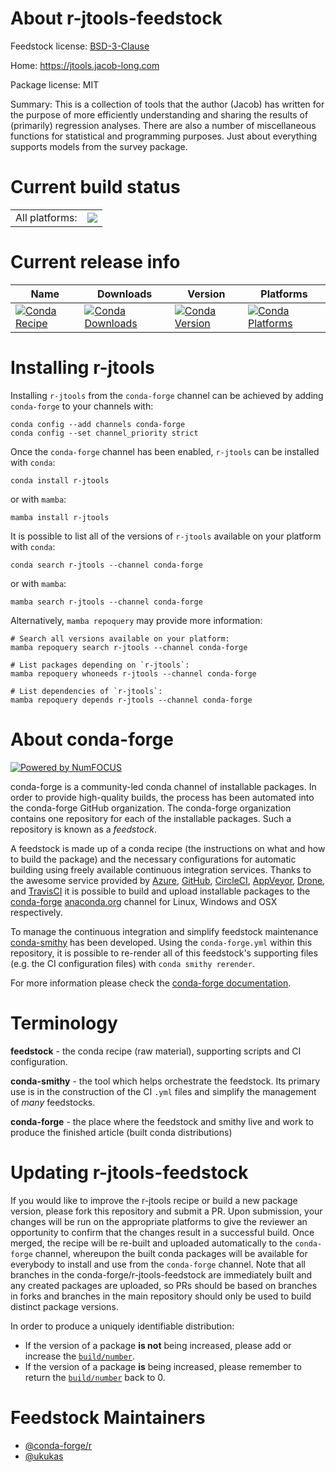 About r-jtools-feedstock
========================

Feedstock license: [BSD-3-Clause](https://github.com/conda-forge/r-jtools-feedstock/blob/main/LICENSE.txt)

Home: https://jtools.jacob-long.com

Package license: MIT

Summary: This is a collection of tools that the author (Jacob) has written for the purpose of more efficiently understanding and sharing the results of (primarily) regression analyses. There are also a number of miscellaneous functions for statistical and programming purposes. Just about everything supports models from the survey package.

Current build status
====================


<table><tr><td>All platforms:</td>
    <td>
      <a href="https://dev.azure.com/conda-forge/feedstock-builds/_build/latest?definitionId=14384&branchName=main">
        <img src="https://dev.azure.com/conda-forge/feedstock-builds/_apis/build/status/r-jtools-feedstock?branchName=main">
      </a>
    </td>
  </tr>
</table>

Current release info
====================

| Name | Downloads | Version | Platforms |
| --- | --- | --- | --- |
| [![Conda Recipe](https://img.shields.io/badge/recipe-r--jtools-green.svg)](https://anaconda.org/conda-forge/r-jtools) | [![Conda Downloads](https://img.shields.io/conda/dn/conda-forge/r-jtools.svg)](https://anaconda.org/conda-forge/r-jtools) | [![Conda Version](https://img.shields.io/conda/vn/conda-forge/r-jtools.svg)](https://anaconda.org/conda-forge/r-jtools) | [![Conda Platforms](https://img.shields.io/conda/pn/conda-forge/r-jtools.svg)](https://anaconda.org/conda-forge/r-jtools) |

Installing r-jtools
===================

Installing `r-jtools` from the `conda-forge` channel can be achieved by adding `conda-forge` to your channels with:

```
conda config --add channels conda-forge
conda config --set channel_priority strict
```

Once the `conda-forge` channel has been enabled, `r-jtools` can be installed with `conda`:

```
conda install r-jtools
```

or with `mamba`:

```
mamba install r-jtools
```

It is possible to list all of the versions of `r-jtools` available on your platform with `conda`:

```
conda search r-jtools --channel conda-forge
```

or with `mamba`:

```
mamba search r-jtools --channel conda-forge
```

Alternatively, `mamba repoquery` may provide more information:

```
# Search all versions available on your platform:
mamba repoquery search r-jtools --channel conda-forge

# List packages depending on `r-jtools`:
mamba repoquery whoneeds r-jtools --channel conda-forge

# List dependencies of `r-jtools`:
mamba repoquery depends r-jtools --channel conda-forge
```


About conda-forge
=================

[![Powered by
NumFOCUS](https://img.shields.io/badge/powered%20by-NumFOCUS-orange.svg?style=flat&colorA=E1523D&colorB=007D8A)](https://numfocus.org)

conda-forge is a community-led conda channel of installable packages.
In order to provide high-quality builds, the process has been automated into the
conda-forge GitHub organization. The conda-forge organization contains one repository
for each of the installable packages. Such a repository is known as a *feedstock*.

A feedstock is made up of a conda recipe (the instructions on what and how to build
the package) and the necessary configurations for automatic building using freely
available continuous integration services. Thanks to the awesome service provided by
[Azure](https://azure.microsoft.com/en-us/services/devops/), [GitHub](https://github.com/),
[CircleCI](https://circleci.com/), [AppVeyor](https://www.appveyor.com/),
[Drone](https://cloud.drone.io/welcome), and [TravisCI](https://travis-ci.com/)
it is possible to build and upload installable packages to the
[conda-forge](https://anaconda.org/conda-forge) [anaconda.org](https://anaconda.org/)
channel for Linux, Windows and OSX respectively.

To manage the continuous integration and simplify feedstock maintenance
[conda-smithy](https://github.com/conda-forge/conda-smithy) has been developed.
Using the ``conda-forge.yml`` within this repository, it is possible to re-render all of
this feedstock's supporting files (e.g. the CI configuration files) with ``conda smithy rerender``.

For more information please check the [conda-forge documentation](https://conda-forge.org/docs/).

Terminology
===========

**feedstock** - the conda recipe (raw material), supporting scripts and CI configuration.

**conda-smithy** - the tool which helps orchestrate the feedstock.
                   Its primary use is in the construction of the CI ``.yml`` files
                   and simplify the management of *many* feedstocks.

**conda-forge** - the place where the feedstock and smithy live and work to
                  produce the finished article (built conda distributions)


Updating r-jtools-feedstock
===========================

If you would like to improve the r-jtools recipe or build a new
package version, please fork this repository and submit a PR. Upon submission,
your changes will be run on the appropriate platforms to give the reviewer an
opportunity to confirm that the changes result in a successful build. Once
merged, the recipe will be re-built and uploaded automatically to the
`conda-forge` channel, whereupon the built conda packages will be available for
everybody to install and use from the `conda-forge` channel.
Note that all branches in the conda-forge/r-jtools-feedstock are
immediately built and any created packages are uploaded, so PRs should be based
on branches in forks and branches in the main repository should only be used to
build distinct package versions.

In order to produce a uniquely identifiable distribution:
 * If the version of a package **is not** being increased, please add or increase
   the [``build/number``](https://docs.conda.io/projects/conda-build/en/latest/resources/define-metadata.html#build-number-and-string).
 * If the version of a package **is** being increased, please remember to return
   the [``build/number``](https://docs.conda.io/projects/conda-build/en/latest/resources/define-metadata.html#build-number-and-string)
   back to 0.

Feedstock Maintainers
=====================

* [@conda-forge/r](https://github.com/orgs/conda-forge/teams/r/)
* [@ukukas](https://github.com/ukukas/)

